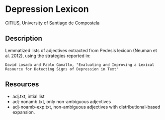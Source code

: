 # Depression Lexicon

CiTIUS, University of Santiago de Compostela

## Description

Lemmatized lists of adjectives extracted from Pedesis lexicon (Neuman et al. 2012), using the strategies reported in:

```
David Losada and Pablo Gamallo, "Evaluating and Improving a Lexical Resource for Detecting Signs of Depression in Text"
```

## Resources

* adj.txt, intial list
* adj-nonamb.txt, only non-ambiguous adjectives
* adj-noamb-exp.txt, non-ambiguous adjectives with distributional-based expansion.
